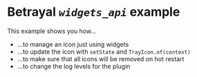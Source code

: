 # Betrayal *`widgets_api`* example

This example shows you how…

- …to manage an icon just using widgets
- …to update the icon with `setState` and `TrayIcon.of(context)`
- …to make sure that all icons will be removed on hot restart
- …to change the log levels for the plugin
